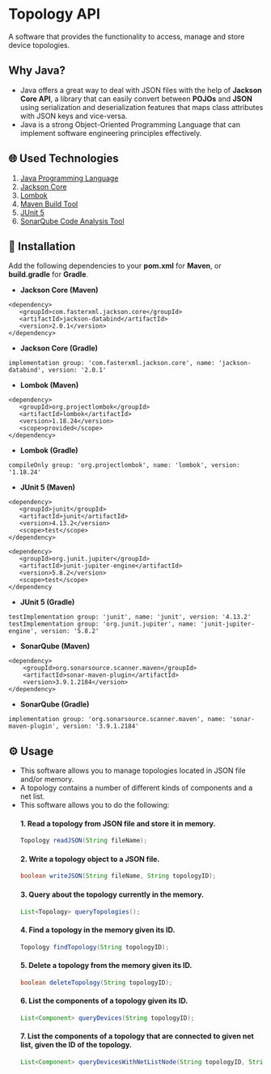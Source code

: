 


# Topology API
A software that provides the functionality to access, manage and store device topologies.

## Why Java?


- Java offers a great way to deal with JSON files with the help of **Jackson Core API**, a library that can easily convert between **POJOs** and **JSON** using serialization and deserialization features that maps class attributes with JSON keys and vice-versa.
- Java is a strong Object-Oriented Programming Language that can implement software engineering principles effectively.

## 🌐 Used Technologies
1. [Java Programming Language](https://www.java.com/en/ "Java Programming Language")
2. [Jackson Core](https://javadoc.io/doc/com.fasterxml.jackson.core/jackson-core/latest/index.html "Jackson Core")
3. [Lombok](https://projectlombok.org/ "Lombok")
4. [Maven Build Tool](https://maven.apache.org/ "Maven Build Tool")
5. [JUnit 5](https://junit.org/junit5/ "JUnit 5")
6. [SonarQube Code Analysis Tool](https://www.sonarqube.org/ "SonarQube Code Analysis Tool")


## 🧩 Installation

 Add the following dependencies to your **pom.xml** for **Maven**, or **build.gradle** for **Gradle**.
 

 - **Jackson Core (Maven)**
 ```
 <dependency>
    <groupId>com.fasterxml.jackson.core</groupId>
    <artifactId>jackson-databind</artifactId>
    <version>2.0.1</version>
</dependency>
 ```
 
 - **Jackson Core (Gradle)**
 ```
 implementation group: 'com.fasterxml.jackson.core', name: 'jackson-databind', version: '2.0.1'
 ```
 
 - **Lombok (Maven)**
 ```
 <dependency>
    <groupId>org.projectlombok</groupId>
    <artifactId>lombok</artifactId>
    <version>1.18.24</version>
    <scope>provided</scope>
</dependency> 
 ```
 - **Lombok (Gradle)**
 ```
 compileOnly group: 'org.projectlombok', name: 'lombok', version: '1.18.24'
 ```
 
 - **JUnit 5 (Maven)**
 ```
 <dependency>
    <groupId>junit</groupId>
    <artifactId>junit</artifactId>
    <version>4.13.2</version>
    <scope>test</scope>
</dependency>

<dependency>
    <groupId>org.junit.jupiter</groupId>
    <artifactId>junit-jupiter-engine</artifactId>
    <version>5.8.2</version>
    <scope>test</scope>
</dependency
 ```

- **JUnit 5 (Gradle)**
```
testImplementation group: 'junit', name: 'junit', version: '4.13.2'
testImplementation group: 'org.junit.jupiter', name: 'junit-jupiter-engine', version: '5.8.2'
```

- **SonarQube (Maven)**
```
<dependency>
    <groupId>org.sonarsource.scanner.maven</groupId>
    <artifactId>sonar-maven-plugin</artifactId>
    <version>3.9.1.2184</version>
</dependency>
```

- **SonarQube (Gradle)**
```
implementation group: 'org.sonarsource.scanner.maven', name: 'sonar-maven-plugin', version: '3.9.1.2184'
```

## ⚙️ Usage

- This software allows you to manage topologies located in JSON file and/or memory.
- A topology contains a number of different kinds of components and a net list.
- This software allows you to do the following:
  #### 1. Read a topology from JSON file and store it in memory.
  ```java
  Topology readJSON(String fileName);
  ```
  #### 2. Write a topology object to a JSON file.
  ```java
  boolean writeJSON(String fileName, String topologyID);
  ```
  #### 3. Query about the topology currently in the memory.
  ```java
  List<Topology> queryTopologies();
  ```
  #### 4. Find a topology in the memory given its ID.
  ```java
  Topology findTopology(String topologyID);
  ```
  #### 5. Delete a topology from the memory given its ID.
  ```java
  boolean deleteTopology(String topologyID);
  ```
  #### 6. List the components of a topology given its ID.
  ```java
  List<Component> queryDevices(String topologyID);
  ```
  #### 7. List the components of a topology that are connected to given net list, given the ID of the topology.
  ```java
  List<Component> queryDevicesWithNetListNode(String topologyID, String netListNodeID);
  ```
